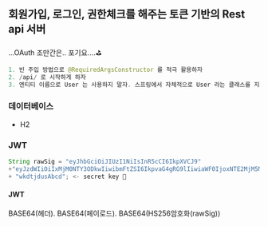 ## 회원가입, 로그인, 권한체크를 해주는 토큰 기반의 Rest api 서버

...OAuth 조만간은.. 포기요....⛳

```java
1. 빈 주입 방법으로 @RequiredArgsConstructor 를 적극 활용하자
2. /api/ 로 시작하게 하자
3. 엔티티 이름으로 User 는 사용하지 말자. 스프링에서 자체적으로 User 라는 클래스를 지원하는데, 이름 너무 헷갈림... 사용자테이블 이름은 Account 로 하자.
```

### 데이터베이스

- H2

### JWT

```java
String rawSig = "eyJhbGciOiJIUzI1NiIsInR5cCI6IkpXVCJ9" 
+"eyJzdWIiOiIxMjM0NTY3ODkwIiwibmFtZSI6IkpvaG4gRG9lIiwiaWF0IjoxNTE2MjM5MDIyfQ"
+ "wkdtjdusAbcd"; <- secret key 🔑
```

#### JWT

BASE64(헤더).
BASE64(페이로드).
BASE64(HS256암호화(rawSig))